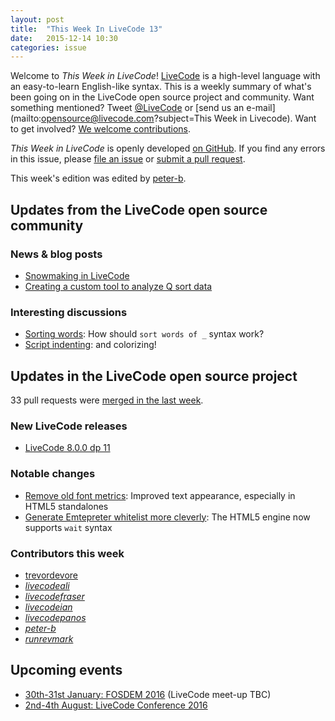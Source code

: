 ```yaml
---
layout: post
title:  "This Week In LiveCode 13"
date:   2015-12-14 10:30
categories: issue
---
```


Welcome to *This Week in LiveCode*!  [LiveCode](https://livecode.com/) is a high-level language with an easy-to-learn English-like syntax.  This is a weekly summary of what's been going on in the LiveCode open source project and community.  Want something mentioned?  Tweet [@LiveCode](https://twitter.com/LiveCode) or [send us an e-mail](mailto:opensource@livecode.com?subject=This Week in Livecode).  Want to get involved?  [We welcome contributions](https://github.com/livecode/livecode).

*This Week in LiveCode* is openly developed [on GitHub](https://github.com/livecode/this-week-in-livecode).  If you find any errors in this issue, please [file an issue](https://github.com/livecode/this-week-in-livecode/issues) or [submit a pull request](https://github.com/livecode/this-week-in-livecode/pulls).

This week's edition was edited by [peter-b](https://github.com/peter-b).

## Updates from the LiveCode open source community

### News & blog posts

* [Snowmaking in LiveCode](http://tactilemedia.com/blog/2015/12/14/snowmaking-in-livecode/)
* [Creating a custom tool to analyze Q sort data](http://learninglivecode.blogspot.com/2015/12/creating-custom-tool-to-analyze-q-sort.html)

### Interesting discussions

* [Sorting words](http://thread.gmane.org/gmane.comp.ide.revolution.user/221079): How should `sort words of _` syntax work?
* [Script indenting](http://thread.gmane.org/gmane.comp.ide.revolution.user/221173): and colorizing!

## Updates in the LiveCode open source project

33 pull requests were [merged in the last week](https://github.com/search?l=&o=asc&s=created&type=Issues&utf8=%E2%9C%93&q=org%3Alivecode+is%3Apublic+is%3Apr+is%3Amerged+merged%3A2015-12-07..2015-12-13).

### New LiveCode releases

* [LiveCode 8.0.0 dp 11](http://downloads.livecode.com/livecode/#8_0_0)

### Notable changes

* [Remove old font metrics](https://github.com/livecode/livecode/pull/3387): Improved text appearance, especially in HTML5 standalones
* [Generate Emtepreter whitelist more cleverly](https://github.com/livecode/livecode/pull/3388): The HTML5 engine now supports `wait` syntax

### Contributors this week

* [trevordevore](https://github.com/trevordevore)
* *[livecodeali](https://github.com/livecodeali)*
* *[livecodefraser](https://github.com/livecodefraser)*
* *[livecodeian](https://github.com/livecodeian)*
* *[livecodepanos](https://github.com/livecodepanos)*
* *[peter-b](https://github.com/peter-b)*
* *[runrevmark](https://github.com/runrevmark)*

## Upcoming events

* [30th-31st January: FOSDEM 2016](https://fosdem.org/2016) (LiveCode meet-up TBC)
* [2nd-4th August: LiveCode Conference 2016](https://livecode.com/edinburgh-2016/)
